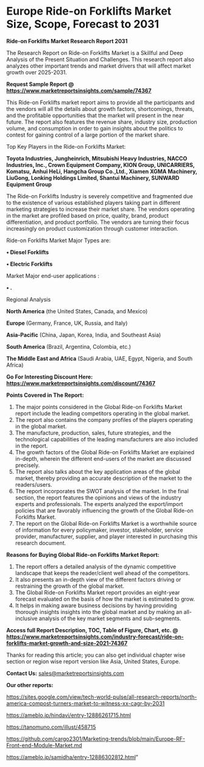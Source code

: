  # Europe Ride-on Forklifts Market Size, Scope, Forecast to 2031

<strong>Ride-on Forklifts Market Research Report 2031</strong>

The Research Report on Ride-on Forklifts Market is a Skillful and Deep Analysis of the Present Situation and Challenges. This research report also analyzes other important trends and market drivers that will affect market growth over 2025-2031.

<strong>Request Sample Report @ <a href=https://www.marketreportsinsights.com/sample/74367>https://www.marketreportsinsights.com/sample/74367</a></strong>

This Ride-on Forklifts market report aims to provide all the participants and the vendors will all the details about growth factors, shortcomings, threats, and the profitable opportunities that the market will present in the near future. The report also features the revenue share, industry size, production volume, and consumption in order to gain insights about the politics to contest for gaining control of a large portion of the market share.

Top Key Players in the Ride-on Forklifts Market:

<strong>Toyota Industries, Jungheinrich, Mitsubishi Heavy Industries, NACCO Industries, Inc., Crown Equipment Company, KION Group, UNICARRIERS, Komatsu, Anhui HeLi, Hangcha Group Co.,Ltd., Xiamen XGMA Machinery, LiuGong, Lonking Holdings Limited, Shantui Machinery, SUNWARD Equipment Group</strong>

The Ride-on Forklifts Industry is severely competitive and fragmented due to the existence of various established players taking part in different marketing strategies to increase their market share. The vendors operating in the market are profiled based on price, quality, brand, product differentiation, and product portfolio. The vendors are turning their focus increasingly on product customization through customer interaction.

Ride-on Forklifts Market Major Types are:

<strong>• Diesel Forklifts

• Electric Forklifts</strong>

Market Major end-user applications :

<strong>• .</strong>

Regional Analysis

</u><strong><b>North America</b></strong> (the United States, Canada, and Mexico)

<strong><b>Europe </b></strong>(Germany, France, UK, Russia, and Italy)

<strong><b>Asia-Pacific</b></strong> (China, Japan, Korea, India, and Southeast Asia)

<strong><b>South America</b></strong> (Brazil, Argentina, Colombia, etc.)

<strong><b>The Middle East and Africa</b></strong> (Saudi Arabia, UAE, Egypt, Nigeria, and South Africa)

<strong>Go For Interesting Discount Here: <a href=https://www.marketreportsinsights.com/discount/74367>https://www.marketreportsinsights.com/discount/74367</a></strong>

<strong>Points Covered in The Report:</strong>
<ol>
  <li>The major points considered in the Global Ride-on Forklifts Market report include the leading competitors operating in the global market.</li>
  <li>The report also contains the company profiles of the players operating in the global market.</li>
  <li>The manufacture, production, sales, future strategies, and the technological capabilities of the leading manufacturers are also included in the report.</li>
  <li>The growth factors of the Global Ride-on Forklifts Market are explained in-depth, wherein the different end-users of the market are discussed precisely.</li>
  <li>The report also talks about the key application areas of the global market, thereby providing an accurate description of the market to the readers/users.</li>
  <li>The report incorporates the SWOT analysis of the market. In the final section, the report features the opinions and views of the industry experts and professionals. The experts analyzed the export/import policies that are favorably influencing the growth of the Global Ride-on Forklifts Market.</li>
  <li>The report on the Global Ride-on Forklifts Market is a worthwhile source of information for every policymaker, investor, stakeholder, service provider, manufacturer, supplier, and player interested in purchasing this research document.</li>
</ol>
<strong>Reasons for Buying Global Ride-on Forklifts Market Report:</strong>

<ol>
  <li>The report offers a detailed analysis of the dynamic competitive landscape that keeps the reader/client well ahead of the competitors.</li>
  <li>It also presents an in-depth view of the different factors driving or restraining the growth of the global market.</li>
  <li>The Global Ride-on Forklifts Market report provides an eight-year forecast evaluated on the basis of how the market is estimated to grow.</li>
  <li>It helps in making aware business decisions by having providing thorough insights insights into the global market and by making an all-inclusive analysis of the key market segments and sub-segments.</li>
</ol>
<strong>Access full Report Description, TOC, Table of Figure, Chart, etc. @ <a href=https://www.marketreportsinsights.com/industry-forecast/ride-on-forklifts-market-growth-and-size-2021-74367>https://www.marketreportsinsights.com/industry-forecast/ride-on-forklifts-market-growth-and-size-2021-74367</a></strong>


Thanks for reading this article; you can also get individual chapter wise section or region wise report version like Asia, United States, Europe.

<strong>Contact Us:</strong>
sales@marketreportsinsights.com

<strong>Our other reports:</strong>

<a href=https://sites.google.com/view/tech-world-pulse/all-research-reports/north-america-compost-turners-market-to-witness-xx-cagr-by-2031>https://sites.google.com/view/tech-world-pulse/all-research-reports/north-america-compost-turners-market-to-witness-xx-cagr-by-2031</a>

<a href=https://ameblo.jp/hindavi/entry-12886261715.html>https://ameblo.jp/hindavi/entry-12886261715.html</a>

<a href=https://tanomuno.com/illust/458715>https://tanomuno.com/illust/458715</a>

<a href=https://github.com/cargo2301/Marketing-trends/blob/main/Europe-RF-Front-end-Module-Market.md>https://github.com/cargo2301/Marketing-trends/blob/main/Europe-RF-Front-end-Module-Market.md</a>

<a href=https://ameblo.jp/samidha/entry-12886302812.html>https://ameblo.jp/samidha/entry-12886302812.html</a>"
